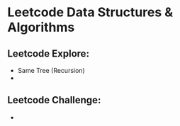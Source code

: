 # Leetcode Data Structures & Algorithms
## Leetcode Explore:
- Same Tree (Recursion)
-
## Leetcode Challenge:
-